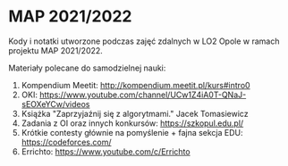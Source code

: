 # MAP 2021/2022

Kody i notatki utworzone podczas zajęć zdalnych w LO2 Opole w ramach projektu MAP 2021/2022.

Materiały polecane do samodzielnej nauki:

1. Kompendium Meetit: http://kompendium.meetit.pl/kurs#intro0
2. OKI: https://www.youtube.com/channel/UCw1Z4iA0T-QNaJ-sEOXeYCw/videos
3. Książka "Zaprzyjaźnij się z algorytmami." Jacek Tomasiewicz
4. Zadania z OI oraz innych konkursów: https://szkopul.edu.pl/
5. Krótkie contesty głównie na pomyślenie + fajna sekcja EDU: https://codeforces.com/
6. Errichto: https://www.youtube.com/c/Errichto
